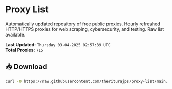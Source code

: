 # Proxy List

Automatically updated repository of free public proxies. Hourly refreshed HTTP/HTTPS proxies for web scraping, cybersecurity, and testing. Raw list available.

**Last Updated:** `Thursday 03-04-2025 02:57:39 UTC`  
**Total Proxies:** `715`

## 📥 Download
```bash
curl -O https://raw.githubusercontent.com/theriturajps/proxy-list/main/proxies.txt
